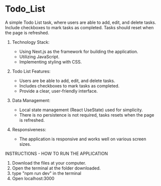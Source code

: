 # Todo_List
A simple Todo List task, where users are able to add, edit, and delete tasks. Include checkboxes to mark tasks as completed. Tasks should reset when the page is refreshed.

1. Technology Stack:
   - Using Next.js as the framework for building the application.
   - Utilizing JavaScript.
   - Implementing styling with CSS.

2. Todo List Features:
   - Users are be able to add, edit, and delete tasks.
   - Includes checkboxes to mark tasks as completed.
   - Provide a clear, user-friendly interface.

3. Data Management:
   - Local state management (React UseState) used for simplicity.
   - There is no persistence is not required, tasks resets when the page is refreshed.

4. Responsiveness:
   - The application is responsive and works well on various screen sizes.

INSTRUCTIONS - HOW TO RUN THE APPLICATION

1. Download the files at your computer.
2. Open the terminal at the folder downloaded.
3. type "npm run dev" in the terminal
4. Open localhost:3000